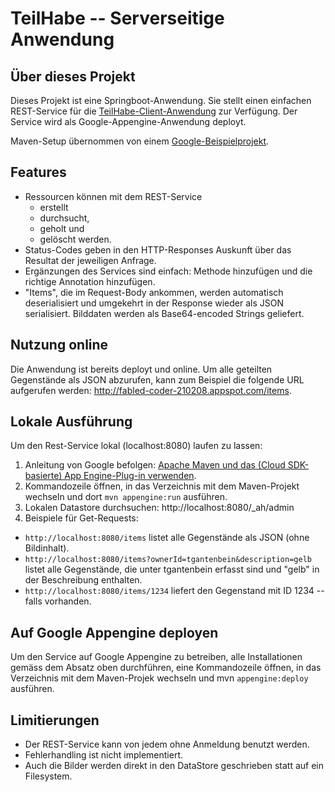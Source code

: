 # TeilHabe -- Serverseitige Anwendung

## Über dieses Projekt
Dieses Projekt ist eine Springboot-Anwendung. Sie stellt einen
einfachen REST-Service für die [TeilHabe-Client-Anwendung](https://github.com/thomas-gantenbein-tga/sharingapp_serverside) 
zur Verfügung. Der Service wird als Google-Appengine-Anwendung deployt.

Maven-Setup übernommen von einem [Google-Beispielprojekt](https://github.com/GoogleCloudPlatform/getting-started-java/tree/master/appengine-standard-java8/springboot-appengine-standard).

## Features
* Ressourcen können mit dem REST-Service 
  * erstellt
  * durchsucht, 
  * geholt und 
  * gelöscht werden.
* Status-Codes geben in den HTTP-Responses Auskunft über das Resultat der jeweiligen Anfrage.
* Ergänzungen des Services sind einfach: Methode hinzufügen und die richtige Annotation hinzufügen.
* "Items", die im Request-Body ankommen, werden automatisch deserialisiert und umgekehrt
  in der Response wieder als JSON serialisiert. Bilddaten werden als Base64-encoded Strings geliefert.

## Nutzung online
Die Anwendung ist bereits deployt und online. Um alle geteilten Gegenstände 
als JSON abzurufen, kann zum Beispiel die folgende URL aufgerufen werden:
http://fabled-coder-210208.appspot.com/items.


## Lokale Ausführung
Um den Rest-Service lokal (localhost:8080) laufen zu lassen:

1. Anleitung von Google befolgen: [Apache Maven und das (Cloud SDK-basierte) App Engine-Plug-in verwenden](https://cloud.google.com/appengine/docs/standard/java/tools/using-maven).
2. Kommandozeile öffnen, in das Verzeichnis mit dem Maven-Projekt wechseln und dort `mvn appengine:run`
   ausführen.
3. Lokalen Datastore durchsuchen: http://localhost:8080/_ah/admin
4. Beispiele für Get-Requests:
  * `http://localhost:8080/items` listet alle Gegenstände als JSON (ohne Bildinhalt).
  * `http://localhost:8080/items?ownerId=tgantenbein&description=gelb` listet alle
     Gegenstände, die unter tgantenbein erfasst sind und "gelb" in der Beschreibung enthalten.
  * `http://localhost:8080/items/1234` liefert den Gegenstand mit ID 1234 -- falls vorhanden.
   
## Auf Google Appengine deployen
Um den Service auf Google Appengine zu betreiben, alle Installationen gemäss dem Absatz
oben durchführen, eine Kommandozeile öffnen, in das Verzeichnis mit dem Maven-Projek wechseln
und mvn `appengine:deploy` ausführen.

## Limitierungen
* Der REST-Service kann von jedem ohne Anmeldung benutzt werden.
* Fehlerhandling ist nicht implementiert.
* Auch die Bilder werden direkt in den DataStore geschrieben statt auf ein Filesystem.

